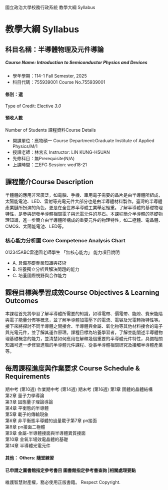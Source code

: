 國立政治大學校務行政系統 教學大綱 Syllabus
# 教學大綱 Syllabus
##  科目名稱：半導體物理及元件導論
#####  Course Name: Introduction to Semiconductor Physics and Devices
  * 學年學期：114-1 Fall Semester, 2025 
  * 科目代碼：755939001 Course No.755939001
#### 修別：選
Type of Credit: Elective 
_3.0_
#### 預收人數
Number of Students
課程資料Course Details
  * 開課單位：應物碩一 Course Department:Graduate Institute of Applied Physics/M/1 
  * 授課老師：林宮玄 Instructor: LIN KUNG-HSUAN 
  * 先修科目：無Prerequisite(N/A)
  * 上課時間：三EFG Session: wed18-21
##  課程簡介Course Description
半體體的應用非常廣泛，如電腦、手機、車用電子需要的晶片是由半導體所組成，太陽能電池、LED、雷射等光電元件大部分也是由半導體材料製作。臺灣的半導體產業鏈所扮演的角色，更是在全世界半導體工業舉足輕重。了解半導體的基礎物理特性，是參與研發半導體相關電子與光電元件的基石。本課程簡介半導體的基礎物理知識，進一步簡介由半導體所構成的重要元件的物理特性，如二極體、電晶體、CMOS、太陽能電池、LED等。
###  核心能力分析圖 Core Competence Analysis Chart
012345ABC雷達圖老師學生
「無核心能力」 
能力項目說明
  * A. 具備基礎專業知識與技術
  * B. 培養獨立分析與解決問題的能力
  * C. 培養國際視野與合作能力
##  課程目標與學習成效Course Objectives & Learning Outcomes 
本課程首先將學習了解半導體所需要的知識，如導電帶、價電帶、能隙、費米能階與電子能量分佈等概念，並了解半導體加電壓下的電流、電容及光電轉換特性等。接下來將探討不同半導體之間接合、半導體與金屬、氧化物等其他材料接合的電子與光電元件，並了解其運作原理。課程目標為培養學習者，了解並能闡述半導體物理基礎概念的能力，並清楚如何應用在解釋幾個重要的半導體元件特性，具備相關知識可進一步修習進階的半導體元件課程、從事半導體相關研究及接觸半導體產業等。
##  每周課程進度與作業要求 Course Schedule & Requirements
期中考 (第10週)
作業期中考 (第14週)
期末考 (第16週)
第1章 固體的晶體結構  
第2章 量子力學導論  
第3章 固態量子理論導論  
第4章 平衡態的半導體  
第5章 載子的傳輸現象  
第6章 非平衡態半導體的過量載子第7章 pn接面  
第8章 pn接面二極體  
第9章 金屬-半導體接面與半導體異質接面  
第10章 金氧半場效電晶體的基礎  
第14章 半導體光電元件
####  其他： Others: 隨堂練習 
####  已申請之圖書館指定參考書目  圖書館指定參考書查詢 |相關處理要點
維護智慧財產權，務必使用正版書籍。 Respect Copyright.